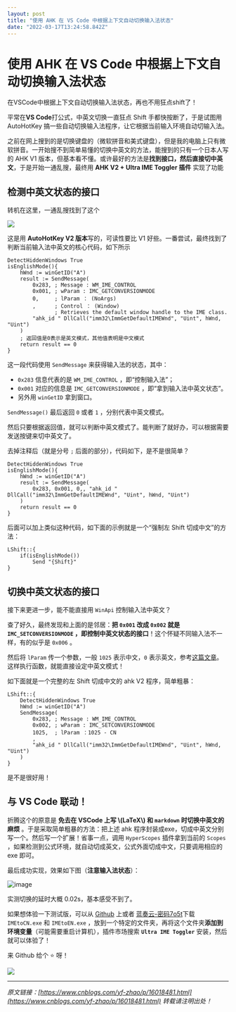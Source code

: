 ```yaml
---
layout: post
title: "使用 AHK 在 VS Code 中根据上下文自动切换输入法状态"
date: "2022-03-17T13:24:58.842Z"
---
```

使用 AHK 在 VS Code 中根据上下文自动切换输入法状态
================================

在VSCode中根据上下文自动切换输入法状态，再也不用狂点shift了！

平常在**VS Code**打公式，中英文切换一直狂点 Shift 手都快按断了，于是试图用 AutoHotKey 搞一些自动切换输入法程序，让它根据当前输入环境自动切输入法。

之前在网上搜到的是切换键盘的（微软拼音和美式键盘），但是我的电脑上只有微软拼音。一开始搜不到简单易懂的切换中英文的方法，能搜到的只有一个日本人写的 AHK V1 版本，但基本看不懂。或许最好的方法是**找到接口，然后直接切中英文**，于是开始一通乱搜，最终用 **AHK V2 + Ultra IME Toggler 插件** 实现了功能

检测中英文状态的接口
----------

转机在这里，一通乱搜找到了这个

[![](https://github-readme-stats.vercel.app/api/pin/?username=mudssky&repo=myAHKScripts&show_owner=true)](https://github.com/mudssky/myAHKScripts)

这是用 **AutoHotKey V2 版本**写的，可读性要比 V1 好些。一番尝试，最终找到了判断当前输入法中英文的核心代码，如下所示

    DetectHiddenWindows True
    isEnglishMode(){
        hWnd := winGetID("A")
        result := SendMessage(
            0x283, ; Message : WM_IME_CONTROL
            0x001, ; wParam : IMC_GETCONVERSIONMODE
            0,     ; lParam ： (NoArgs)
            ,      ; Control ： (Window)
                   ; Retrieves the default window handle to the IME class.
            "ahk_id " DllCall("imm32\ImmGetDefaultIMEWnd", "Uint", hWnd, "Uint")
        )
        ; 返回值是0表示是英文模式，其他值表明是中文模式
        return result == 0
    }
    

这一段代码使用 `SendMessage` 来获得输入法的状态，其中：

*   `0x283` 信息代表的是 `WM_IME_CONTROL` ，即“控制输入法”；
*   `0x001` 对应的信息是 `IMC_GETCONVERSIONMODE` ，即“拿到输入法中英文状态”。
*   另外用 `winGetID` 拿到窗口。

`SendMessage()` 最后返回 `0` 或者 `1` ，分别代表中英文模式。

然后只要根据返回值，就可以判断中英文模式了。能判断了就好办，可以根据需要发送按键来切中英文了。

去掉注释后（就是分号 `;` 后面的部分），代码如下，是不是很简单？

    DetectHiddenWindows True
    isEnglishMode(){
        hWnd := winGetID("A")
        result := SendMessage(
        	0x283, 0x001, 0,, "ahk_id " DllCall("imm32\ImmGetDefaultIMEWnd", "Uint", hWnd, "Uint")
        )
        return result == 0
    }
    

后面可以加上类似这种代码，如下面的示例就是一个“强制左 Shift 切成中文”的方法：

    LShift::{
        if(isEnglishMode())
            Send "{Shift}"
    }
    

切换中英文状态的接口
----------

接下来更进一步，能不能直接用 `WinApi` 控制输入法中英文？

查了好久，最终发现和上面的是邻居：**把 `0x001` 改成 `0x002` 就是 `IMC_SETCONVERSIONMODE` ，即控制中英文状态的接口**！这个怀疑不同输入法不一样，有的似乎是 `0x006` 。

然后将 `lParam` 传一个参数，一般 `1025` 表示中文，`0` 表示英文，参考[这篇文章](https://zhuanlan.zhihu.com/p/425951648)。这样执行函数，就能直接设定中英文模式！

如下面就是一个完整的左 Shift 切成中文的 ahk V2 程序，简单粗暴：

    LShift::{
        DetectHiddenWindows True
        hWnd := winGetID("A")
        SendMessage(
            0x283, ; Message : WM_IME_CONTROL
            0x002, ; wParam : IMC_SETCONVERSIONMODE
            1025,  ; lParam ：1025 - CN
            ,
            "ahk_id " DllCall("imm32\ImmGetDefaultIMEWnd", "Uint", hWnd, "Uint")
        )
    }
    

是不是很好用！

与 VS Code 联动！
-------------

折腾这个的原意是 **免去在 VSCode 上写 \\(LaTeX\\) 和 `markdown` 时切换中英文的麻烦** 。于是采取简单粗暴的方法：把上述 ahk 程序封装成exe，切成中英文分别写一个。然后写一个扩展！省事一点，调用 `HyperScopes` 插件拿到当前的 `Scopes` ，如果检测到公式环境，就自动切成英文，公式外面切成中文，只要调用相应的 exe 即可。

最后成功实现，效果如下图（**注意输入法状态**）：

![image](https://img2022.cnblogs.com/blog/2276410/202203/2276410-20220317180119551-2087693593.gif)

实测切换的延时大概 0.02s，基本感受不到了。

如果想体验一下测试版，可以从 [Github](https://github.com/yfzhao20/Ultra-IME-for-VSCode/tree/main/ime) 上或者 [蓝奏云-密码7o5t](https://wwe.lanzouy.com/b0213ygtg)下载 `IMEtoCN.exe` 和 `IMEtoEN.exe` ，放到一个特定的文件夹，再将这个文件夹**添加到环境变量**（可能需要重启计算机），插件市场搜索 **`Ultra IME Toggler`** 安装，然后就可以体验了！

来 Github 给个 ⭐ 呀！

[![](https://github-readme-stats.vercel.app/api/pin/?username=yfzhao20&repo=Ultra-IME-for-VSCode&show_owner=true)](https://github.com/yfzhao20/Ultra-IME-for-VSCode)

* * *

_原文链接：[https://www.cnblogs.com/yf-zhao/p/16018481.html](https://www.cnblogs.com/yf-zhao/p/16018481.html) 转载请注明出处！_